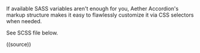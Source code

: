 If available SASS variables aren't enough for you, Aether Accordion's markup structure makes it easy to flawlessly customize it via CSS selectors when needed.

See SCSS file below.

((source))
